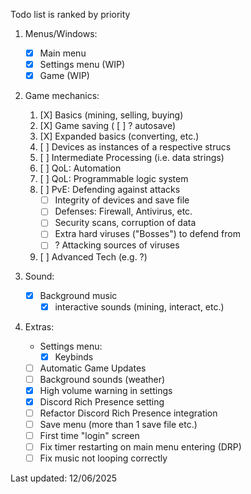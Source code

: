 Todo list is ranked by priority

1. Menus/Windows:
    - [X] Main menu
    - [X] Settings menu (WIP)
    - [X] Game (WIP)

2. Game mechanics:
    1. [X] Basics (mining, selling, buying)
    2. [X] Game saving ( [ ] ? autosave)
    3. [X] Expanded basics (converting, etc.)
    4. [ ] Devices as instances of a respective strucs
    5. [ ] Intermediate Processing (i.e. data strings)
    6. [ ] QoL: Automation
    7. [ ] QoL: Programmable logic system
    8. [ ] PvE: Defending against attacks
        - [ ] Integrity of devices and save file
        - [ ] Defenses: Firewall, Antivirus, etc.
        - [ ] Security scans, corruption of data
        - [ ] Extra hard viruses ("Bosses") to defend from
        - [ ] ? Attacking sources of viruses
    9. [ ] Advanced Tech (e.g. ?)

3. Sound:
    - [X] Background music
        - [X] interactive sounds (mining, interact, etc.)

4. Extras:
    - Settings menu:
        - [X] Keybinds
    - [ ] Automatic Game Updates
    - [ ] Background sounds (weather)
    - [X] High volume warning in settings
    - [X] Discord Rich Presence setting
    - [ ] Refactor Discord Rich Presence integration
    - [ ] Save menu (more than 1 save file etc.)
    - [ ] First time "login" screen
    - [ ] Fix timer restarting on main menu entering (DRP)
    - [ ] Fix music not looping correctly

Last updated: 12/06/2025
